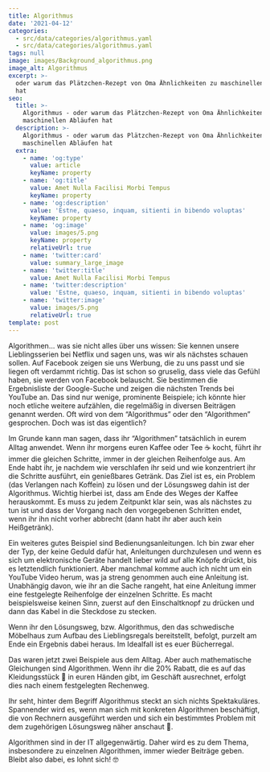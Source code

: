 ```yaml
---
title: Algorithmus
date: '2021-04-12'
categories:
  - src/data/categories/algorithmus.yaml
  - src/data/categories/algorithmus.yaml
tags: null
image: images/Background_algorithmus.png
image_alt: Algorithmus
excerpt: >-
  oder warum das Plätzchen-Rezept von Oma Ähnlichkeiten zu maschinellen Abläufen
  hat
seo:
  title: >-
    Algorithmus - oder warum das Plätzchen-Rezept von Oma Ähnlichkeiten zu
    maschinellen Abläufen hat
  description: >-
    Algorithmus - oder warum das Plätzchen-Rezept von Oma Ähnlichkeiten zu
    maschinellen Abläufen hat 
  extra:
    - name: 'og:type'
      value: article
      keyName: property
    - name: 'og:title'
      value: Amet Nulla Facilisi Morbi Tempus
      keyName: property
    - name: 'og:description'
      value: 'Estne, quaeso, inquam, sitienti in bibendo voluptas'
      keyName: property
    - name: 'og:image'
      value: images/5.png
      keyName: property
      relativeUrl: true
    - name: 'twitter:card'
      value: summary_large_image
    - name: 'twitter:title'
      value: Amet Nulla Facilisi Morbi Tempus
    - name: 'twitter:description'
      value: 'Estne, quaeso, inquam, sitienti in bibendo voluptas'
    - name: 'twitter:image'
      value: images/5.png
      relativeUrl: true
template: post
---
```

Algorithmen... was sie nicht alles über uns wissen: Sie kennen unsere Lieblingsserien bei Netflix und sagen uns, was wir als nächstes schauen sollen. Auf Facebook zeigen sie uns Werbung, die zu uns passt und sie liegen oft verdammt richtig. Das ist schon so gruselig, dass viele das Gefühl haben, sie werden von Facebook belauscht. Sie bestimmen die Ergebnisliste der Google-Suche und zeigen die nächsten Trends bei YouTube an.
Das sind nur wenige, prominente Beispiele; ich könnte hier noch etliche weitere aufzählen, die regelmäßig in diversen Beiträgen genannt werden. Oft wird von dem “Algorithmus” oder den “Algorithmen” gesprochen. Doch was ist das eigentlich?

Im Grunde kann man sagen, dass ihr “Algorithmen” tatsächlich in eurem Alltag anwendet. Wenn ihr morgens euren Kaffee oder Tee ☕ kocht, führt ihr immer die gleichen Schritte, immer in der gleichen Reihenfolge aus. Am Ende habt ihr, je nachdem wie verschlafen ihr seid und wie konzentriert ihr die Schritte ausführt, ein genießbares Getränk.
Das Ziel ist es, ein Problem (das Verlangen nach Koffein) zu lösen und der Lösungsweg dahin ist der Algorithmus. Wichtig hierbei ist, dass am Ende des Weges der Kaffee herauskommt.
Es muss zu jedem Zeitpunkt klar sein, was als nächstes zu tun ist und dass der Vorgang nach den vorgegebenen Schritten endet, wenn ihr ihn nicht vorher abbrecht (dann habt ihr aber auch kein Heißgetränk).

Ein weiteres gutes Beispiel sind Bedienungsanleitungen. Ich bin zwar eher der Typ, der keine Geduld dafür hat, Anleitungen durchzulesen und wenn es sich um elektronische Geräte handelt lieber wild auf alle Knöpfe drückt, bis es letztendlich funktioniert. Aber manchmal komme auch ich nicht um ein YouTube Video herum, was ja streng genommen auch eine Anleitung ist.
Unabhängig davon, wie ihr an die Sache rangeht, hat eine Anleitung immer eine festgelegte Reihenfolge der einzelnen Schritte. Es macht beispielsweise keinen Sinn, zuerst auf den Einschaltknopf zu drücken und dann das Kabel in die Steckdose zu stecken.

Wenn ihr den Lösungsweg, bzw. Algorithmus, den das schwedische Möbelhaus zum Aufbau des Lieblingsregals bereitstellt, befolgt, purzelt am Ende ein Ergebnis dabei heraus. Im Idealfall ist es euer Bücherregal.

Das waren jetzt zwei Beispiele aus dem Alltag. Aber auch mathematische Gleichungen sind Algorithmen. Wenn ihr die 20% Rabatt, die es auf das Kleidungsstück 👕 in euren Händen gibt, im Geschäft ausrechnet, erfolgt dies nach einem festgelegten Rechenweg.

Ihr seht, hinter dem Begriff Algorithmus steckt an sich nichts Spektakuläres.
Spannender wird es, wenn man sich mit konkreten Algorithmen beschäftigt, die von Rechnern ausgeführt werden und sich ein bestimmtes Problem mit dem zugehörigen Lösungsweg näher anschaut 👀.

Algorithmen sind in der IT allgegenwärtig. Daher wird es zu dem Thema, insbesondere zu einzelnen Algorithmen, immer wieder Beiträge geben. Bleibt also dabei, es lohnt sich! 🤓
